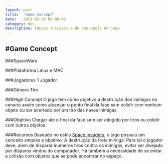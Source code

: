 ```yaml
---
layout: post
title:  "Game Concept"
date:   2015-03-30 09:00:03
category: doc
description: Ideias iniciais e de concepção do jogo
---
```


#Game Concept
---

###SpaceWars

###Plataforma
Linux e MAC

###Jogadores
1 Jogador

###Gênero
Tiro

###High Concept
O jogo tem como objetivo a destruição dos inimigos no cenario assim como alcançar o ponto final da fase sem colidir com nenhum objeto ou ser acertado por um tiro das naves inimigas.

###Objetivo
Chegar ate o final da fase sem ser atingido por tiros ou colidir com outros objetos.

###Recursos
Baseado no estilo [Space Invaders](http://en.wikipedia.org/wiki/Space_Invaders), o jogo possuiu um cenceito simples e objetivo: A destruição da frota inimiga. Para tal o jogador deve, alem de disparar inumeros tiros contra os inimigos, evitar ser alvejado por disparos vindos do computador. Há também a necessidade de se evitar a colisão com objetos que se pode encontrar no espaço.